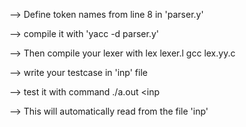 --> Define token names from line 8 in 'parser.y'

--> compile it with 'yacc -d parser.y'

--> Then compile your lexer with 
		lex lexer.l
		gcc lex.yy.c

--> write your testcase in 'inp' file

--> test it with command
		./a.out <inp
		
--> This will automatically read from the file 'inp'
